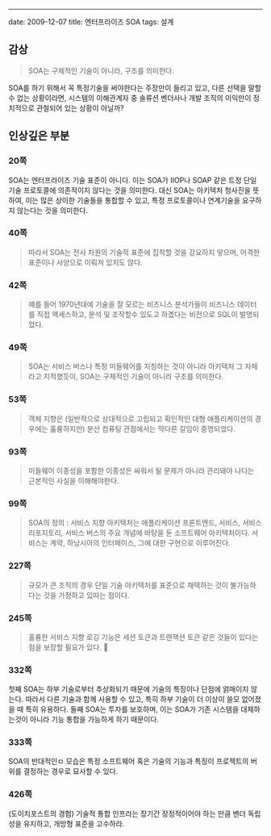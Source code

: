 ---
date: 2009-12-07
title: 엔터프라이즈 SOA
tags: 설계

## 감상
> SOA는 구체적인 기술이 아니라, 구조를 의미한다.

SOA를 하기 위해서 꼭 특정기술을 써야한다는 주장만이 들리고 있고, 다른 선택을 말할 수 없는 상황이라면, 시스템의 이해관계자 중 솔류션 벤더사나 개발 조직의 이익만이 정치적으로 관철되어 있는 상황이 아닐까?

## 인상깊은 부분
### 20쪽
SOA는 엔터프라이즈 기술 표준이 아니다. 이는 SOA가 IIOP나 SOAP 같은 트정 단일 기술 프로토콜에 의존적이지 않다는 것을 의미한다. 대신 SOA는 아키텍처 청사진을 뜻하여, 이는 많은 상이한 기술들을 통합할 수 있고, 특정 프로토콜이나 연계기술을 요구하지 않는다는 것을 의미한다.

### 40쪽
> 따라서 SOA는 전사 차원의 기술적 표준에 집착할 것을 강요하지 앟으며, 어격한 표준이나 사양으로 이뤄져 있지도 않다.

### 42쪽
> 예를 들어 1970년대에 기술을 잘 모르는 비즈니스 분석가들이 비즈니스 데이터를 직접 액세스하고, 분석 및 조작할수 있도고 하곘다는 비전으로 SQL이 발명되었다.

### 49쪽
> SOA는 서비스 버스나 특정 미들웨어를 지칭하는 것이 아니라 아키텍처 그 자체라고 지적했듯이, SOA는 구체적인 기술이 아니라 구조를 의미한다.

### 53쪽
> 객체 지향은 (일반적으로 상대적으로 고립되고 획인적인 대형 애플리케이션의 경우에는 훌륭하지만) 분산 컴퓨팅 관점에서는 막다른 길임이 증명되었다.

### 93쪽
> 미들웨어 이종성을 포함한 이종성은 싸워서 될 문제가 아니라 관리돼야 나다는 근본적인 사실을 이해해야한다.

### 99쪽
> SOA의 정의 : 서비스 지향 아키텍처는 애플리케이션 프론트엔드, 서비스, 서비스 리포지토리, 서비스 버스의 주요 개념에 바탕을 둔 소프트웨어 아키텍처이다. 서비스는 계약, 하낭시아의 인터페이스, 그에 대한 구현으로 이루어진다.

### 227쪽
> 규모가 큰 조직의 경우 단일 기술 아키텍처를 표준으로 채택하는 것이 불가능하다는 것을 가정하고 있따는 점이다.

### 245쪽
> 훌륭한 서비스 지향 로깅 기능은 세션 토큰과 트랜잭션 토큰 같은 것들이 있다는 점을 보장할 필요가 있다.

### 332쪽
첫째 SOA는 하부 기술로부터 추상화되기 때문에 기술의 특징이나 단점에 얽매이지
않는다. 따라서 다른 기술과 함께 사용할 수 있고, 특히 하부 기술이 더 이상이 쓸모
없어졌을 때 특히 유용하다. 둘째 SOA는 투자를 보호하며, 이는 SOA가 기존 시스템을
대체하는것이 아니라 기능 통합을 가능하게 하기 때문이다.

### 333쪽
SOA의 반대적인ㅁ 모습은 특정 소프트웨어 혹은 기술의 기능과 특징이 프로젝트의
버위를 결정하는 경우로 묘사할 수 있다.

### 426쪽
(도이치포스트의 경험) 기술적 통합 인프라는 장기간 장정적이어야 하는 만큼 벤더
독립성을 유지하고, 개방형 표준을 고수하라.



